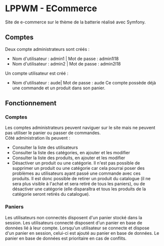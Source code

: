 # LPPWM - ECommerce
Site de e-commerce sur le thème de la batterie réalisé avec Symfony.

## Comptes
Deux compte administrateurs sont créés :
* Nom d'utilisateur : admin1 | Mot de passe : admin1l18
* Nom d'utilisateur : admin2 | Mot de passe : admin2l18

Un compte utilisateur est créé :
* Nom d'utilisateur : aude| Mot de passe : aude
Ce compte possède déjà une commande et un produit dans son panier.

## Fonctionnement
### Comptes
Les comptes administrateurs peuvent naviguer sur le site mais ne peuvent pas utiliser le panier ou passer de commandes.  
Côté administration ils peuvent :
* Consulter la liste des utilisateurs
* Consulter la liste des catégories, en ajouter et les modifier
* Consulter la liste des produits, en ajouter et les modifier
* Désactiver un produit ou une catégorie. Il n'est pas possible de supprimer un produit ou une catégorie car cela pourrai poser des problèmes au utilisateurs ayant passé une commande avec ces produits. Il est donc possible de retirer un produit du catalogue (il ne sera plus visible à l'achat et sera retiré de tous les paniers), ou de désactiver une catégorie (elle disparaîtra et tous les produits de la catégorie seront retirés du catalogue).

### Paniers
Les utilisateurs non connectés disposent d'un panier stocké dans la session. Les utilisateurs connecté disposent d'un panier en base de données lié à leur compte.
Lorsqu'un utilisateur se connecte et dispose d'un panier en session, celui-ci est ajouté au panier en base de données. Le panier en base de données est prioritaire en cas de conflits.
